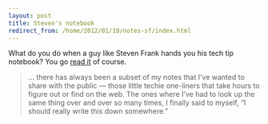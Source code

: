 ```yaml
---
layout: post
title: Steven's notebook
redirect_from: /home/2012/01/19/notes-sf/index.html
---
```

<p>What do you do when a guy like Steven Frank hands you his tech tip notebook? You go <a href="http://stevenf.tumblr.com/post/16082163996/duly-noted">read it</a> of course.</p>
<blockquote>
<p>&#8230; there has always been a subset of my notes that I’ve wanted to share with the public — those little techie one-liners that take hours to figure out or find on the web. The ones where I’ve had to look up the same thing over and over so many times, I finally said to myself, “I should really write this down somewhere.” </p>
</blockquote>
